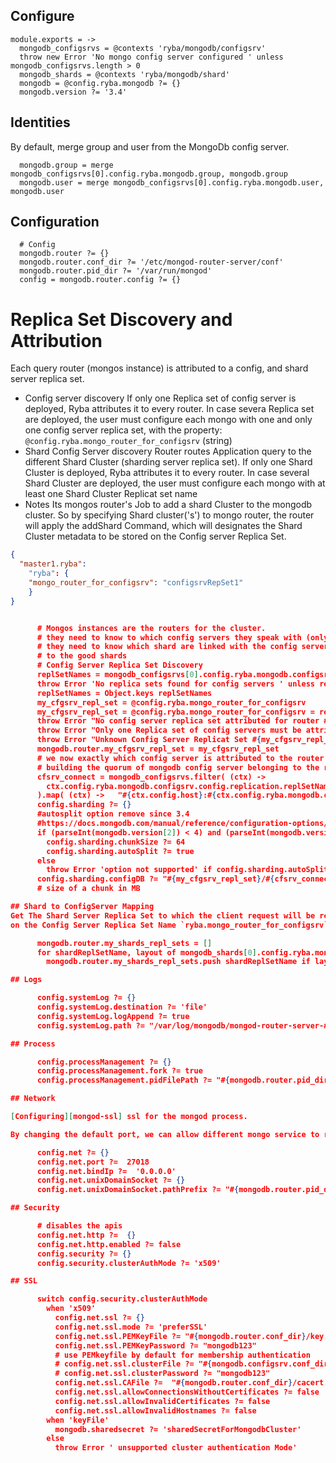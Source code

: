 
## Configure

    module.exports = ->
      mongodb_configsrvs = @contexts 'ryba/mongodb/configsrv'
      throw new Error 'No mongo config server configured ' unless mongodb_configsrvs.length > 0
      mongodb_shards = @contexts 'ryba/mongodb/shard'
      mongodb = @config.ryba.mongodb ?= {}
      mongodb.version ?= '3.4'

## Identities

By default, merge group and user from the MongoDb config server.

      mongodb.group = merge mongodb_configsrvs[0].config.ryba.mongodb.group, mongodb.group
      mongodb.user = merge mongodb_configsrvs[0].config.ryba.mongodb.user, mongodb.user

## Configuration

      # Config
      mongodb.router ?= {}
      mongodb.router.conf_dir ?= '/etc/mongod-router-server/conf'
      mongodb.router.pid_dir ?= '/var/run/mongod'
      config = mongodb.router.config ?= {}

# Replica Set Discovery and Attribution

Each query router (mongos instance) is attributed to a config, and shard server replica set.
- Config server discovery
  If only one Replica set of config server is deployed, Ryba attributes it to every router.
  In case severa Replica set are deployed, the user must configure each mongo with one and only one
  config server replica set, with the property: `@config.ryba.mongo_router_for_configsrv` (string)
- Shard Config Server discovery
  Router routes Application query to the different Shard Cluster (sharding server replica set).
  If only one Shard Cluster is deployed, Ryba attributes it to every router.
  In case several Shard Cluster are deployed, the user must configure each mongo with at least one
  Shard Cluster Replicat set name
- Notes
  Its mongos router's Job to add a shard Cluster to the mongodb cluster. So by specifying Shard cluster('s')
  to mongo router,  the router will apply the addShard Command, which will designates the
  Shard Cluster metadata to be stored on the Config server Replica Set.


```json
{
  "master1.ryba":
    "ryba": {
    "mongo_router_for_configsrv": "configsrvRepSet1"
    }
}


      # Mongos instances are the routers for the cluster.
      # they need to know to which config servers they speak with (only one replicat set of config servers is allowed)
      # they need to know which shard are linked with the config server to be able to route the client
      # to the good shards
      # Config Server Replica Set Discovery
      replSetNames = mongodb_configsrvs[0].config.ryba.mongodb.configsrv.replica_sets
      throw Error 'No replica sets found for config servers ' unless replSetNames
      replSetNames = Object.keys replSetNames
      my_cfgsrv_repl_set = @config.ryba.mongo_router_for_configsrv
      my_cfgsrv_repl_set = @config.ryba.mongo_router_for_configsrv = replSetNames[0]  if replSetNames.length == 1 and not my_cfgsrv_repl_set?
      throw Error "No config server replica set attributed for router #{@config.host}"  unless my_cfgsrv_repl_set?
      throw Error "Only one Replica set of config servers must be attributed to router #{@config.host}" unless typeof my_cfgsrv_repl_set is 'string'
      throw Error "Unknown Config Server Replicat Set #{my_cfgsrv_repl_set}" unless replSetNames.indexOf my_cfgsrv_repl_set > -1
      mongodb.router.my_cfgsrv_repl_set = my_cfgsrv_repl_set
      # we now exactly which config server is attributed to the router
      # building the quorum of mongodb config server belonging to the replica set attributed to router
      cfsrv_connect = mongodb_configsrvs.filter( (ctx) ->
        ctx.config.ryba.mongodb.configsrv.config.replication.replSetName is my_cfgsrv_repl_set
      ).map( (ctx) ->   "#{ctx.config.host}:#{ctx.config.ryba.mongodb.configsrv.config.net.port}" ).join(',')
      config.sharding ?= {}
      #autosplit option remove since 3.4
      #https://docs.mongodb.com/manual/reference/configuration-options/#mongos-only-options
      if (parseInt(mongodb.version[2]) < 4) and (parseInt(mongodb.version[0]) <= 3)
        config.sharding.chunkSize ?= 64
        config.sharding.autoSplit ?= true
      else
        throw Error 'option not supported' if config.sharding.autoSplit? or config.sharding.chunkSize?
      config.sharding.configDB ?= "#{my_cfgsrv_repl_set}/#{cfsrv_connect}"
      # size of a chunk in MB

## Shard to ConfigServer Mapping
Get The Shard Server Replica Set to which the client request will be re-routed based
on the Config Server Replica Set Name `ryba.mongo_router_for_configsrv`

      mongodb.router.my_shards_repl_sets = []
      for shardReplSetName, layout of mongodb_shards[0].config.ryba.mongodb.shard.replica_sets
        mongodb.router.my_shards_repl_sets.push shardReplSetName if layout.configSrvReplSetName is my_cfgsrv_repl_set

## Logs

      config.systemLog ?= {}
      config.systemLog.destination ?= 'file'
      config.systemLog.logAppend ?= true
      config.systemLog.path ?= "/var/log/mongodb/mongod-router-server-#{@config.host}.log"

## Process

      config.processManagement ?= {}
      config.processManagement.fork ?= true
      config.processManagement.pidFilePath ?= "#{mongodb.router.pid_dir}/mongod-router-server-#{@config.host}.pid"

## Network

[Configuring][mongod-ssl] ssl for the mongod process.

By changing the default port, we can allow different mongo service to run on the same host

      config.net ?= {}
      config.net.port ?=  27018
      config.net.bindIp ?=  '0.0.0.0'
      config.net.unixDomainSocket ?= {}
      config.net.unixDomainSocket.pathPrefix ?= "#{mongodb.router.pid_dir}"

## Security

      # disables the apis
      config.net.http ?=  {}
      config.net.http.enabled ?= false
      config.security ?= {}
      config.security.clusterAuthMode ?= 'x509'

## SSL

      switch config.security.clusterAuthMode
        when 'x509'
          config.net.ssl ?= {}
          config.net.ssl.mode ?= 'preferSSL'
          config.net.ssl.PEMKeyFile ?= "#{mongodb.router.conf_dir}/key.pem"
          config.net.ssl.PEMKeyPassword ?= "mongodb123"
          # use PEMkeyfile by default for membership authentication
          # config.net.ssl.clusterFile ?= "#{mongodb.configsrv.conf_dir}/cluster.pem" # this is the mongodb version of java trustore
          # config.net.ssl.clusterPassword ?= "mongodb123"
          config.net.ssl.CAFile ?=  "#{mongodb.router.conf_dir}/cacert.pem"
          config.net.ssl.allowConnectionsWithoutCertificates ?= false
          config.net.ssl.allowInvalidCertificates ?= false
          config.net.ssl.allowInvalidHostnames ?= false
        when 'keyFile'
          mongodb.sharedsecret ?= 'sharedSecretForMongodbCluster'
        else
          throw Error ' unsupported cluster authentication Mode'
